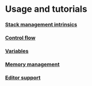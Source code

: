 # Usage and tutorials

### [Stack management intrinsics](./stack-management-intrinsics.md)
### [Control flow](./control-flow.md)
### [Variables](./variables.md)
### [Memory management](./memory-management.md)
### [Editor support](./editor-support.md)
